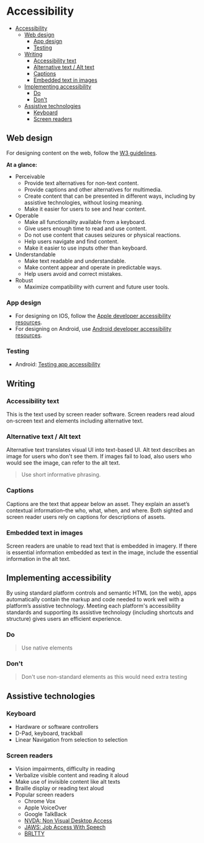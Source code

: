# Accessibility

- [Accessibility](#accessibility)
  - [Web design](#web-design)
    - [App design](#app-design)
    - [Testing](#testing)
  - [Writing](#writing)
    - [Accessibility text](#accessibility-text)
    - [Alternative text / Alt text](#alternative-text--alt-text)
    - [Captions](#captions)
    - [Embedded text in images](#embedded-text-in-images)
  - [Implementing accessibility](#implementing-accessibility)
    - [Do](#do)
    - [Don't](#dont)
  - [Assistive technologies](#assistive-technologies)
    - [Keyboard](#keyboard)
    - [Screen readers](#screen-readers)


## Web design
For designing content on the web, follow the [W3 guidelines](https://www.w3.org/WAI/standards-guidelines/wcag/).

**At a glance:**
- Perceivable
    - Provide text alternatives for non-text content.
    - Provide captions and other alternatives for multimedia.
    - Create content that can be presented in different ways, including by assistive technologies, without losing meaning.
    - Make it easier for users to see and hear content.
- Operable
    - Make all functionality available from a keyboard.
    - Give users enough time to read and use content.
    - Do not use content that causes seizures or physical reactions.
    - Help users navigate and find content.
    - Make it easier to use inputs other than keyboard.
- Understandable
    - Make text readable and understandable.
    - Make content appear and operate in predictable ways.
    - Help users avoid and correct mistakes.
- Robust
    - Maximize compatibility with current and future user tools.

### App design
- For designing on IOS, follow the [Apple developer accessibility resources](https://developer.apple.com/accessibility/).
- For designing on Android, use [Android developer accessibility resources](https://developer.android.com/guide/topics/ui/accessibility).

### Testing
- Android: [Testing app accessibility](https://developer.android.com/guide/topics/ui/accessibility/testing)

## Writing

### Accessibility text

This is the text used by screen reader software. Screen readers read aloud on-screen text and elements including alternative text.

### Alternative text / Alt text

Alternative text translates visual UI into text-based UI. Alt text describes an image for users who don't see them. If images fail to load, also users who would see the image, can refer to the alt text.

> Use short informative phrasing.

### Captions

Captions are the text that appear below an asset. They explain an asset’s contextual information–the who, what, when, and where. Both sighted and screen reader users rely on captions for descriptions of assets.

### Embedded text in images

Screen readers are unable to read text that is embedded in imagery. If there is essential information embedded as text in the image, include the essential information in the alt text.


## Implementing accessibility

By using standard platform controls and semantic HTML (on the web), apps automatically contain the markup and code needed to work well with a platform’s assistive technology. Meeting each platform's accessibility standards and supporting its assistive technology (including shortcuts and structure) gives users an efficient experience.

### Do

> Use native elements

### Don't

> Don't use non-standard elements as this would need extra testing

## Assistive technologies

### Keyboard

- Hardware or software controllers
- D-Pad, keyboard, trackball
- Linear Navigation from selection to selection

### Screen readers

- Vision impairments, difficulty in reading
- Verbalize visible content and reading it aloud
- Make use of invisible content like alt texts
- Braille display or reading text aloud
- Popular screen readers
    - Chrome Vox
    - Apple VoiceOver
    - Google TalkBack
    - [NVDA: Non Visual Desktop Access](https://www.nvaccess.org/)
    - [JAWS: Job Access With Speech](https://www.freedomscientific.com/products/software/jaws/)
    - [BRLTTY](https://brltty.app/)

